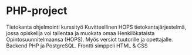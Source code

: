 # PHP-project

Tietokanta ohjelmointi kurssityö
Kuvitteellinen HOPS tietokantajärjestelmä,  
jossa opiskelija voi tallentaa ja muokata omaa Henkilökataista Opintosuunnitelmaansa (HOPS).
Myös versiot tuutorille ja opettajalle.
Backend PHP ja PostgreSQL. Frontti simppeli HTML & CSS
